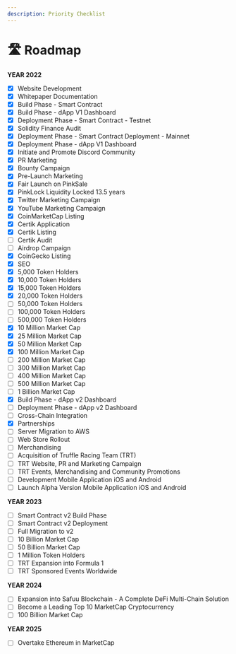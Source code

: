 ```yaml
---
description: Priority Checklist
---
```


# 🛣 Roadmap



**YEAR 2022**

* [x] Website Development
* [x] Whitepaper Documentation
* [x] Build Phase - Smart Contract
* [x] Build Phase - dApp V1 Dashboard
* [x] Deployment Phase - Smart Contract - Testnet
* [x] Solidity Finance Audit
* [x] Deployment Phase - Smart Contract Deployment - Mainnet
* [x] Deployment Phase - dApp V1 Dashboard
* [x] Initiate and Promote Discord Community
* [x] PR Marketing
* [x] Bounty Campaign
* [x] Pre-Launch Marketing
* [x] Fair Launch on PinkSale
* [x] PinkLock Liquidity Locked 13.5 years
* [x] Twitter Marketing Campaign
* [x] YouTube Marketing Campaign
* [x] CoinMarketCap Listing
* [x] Certik Application
* [x] Certik Listing
* [ ] Certik Audit
* [ ] Airdrop Campaign
* [x] CoinGecko Listing
* [x] SEO
* [x] 5,000 Token Holders
* [x] 10,000 Token Holders
* [x] 15,000 Token Holders
* [x] 20,000 Token Holders
* [ ] 50,000 Token Holders
* [ ] 100,000 Token Holders
* [ ] 500,000 Token Holders
* [x] 10 Million Market Cap
* [x] 25 Million Market Cap
* [x] 50 Million Market Cap
* [x] 100 Million Market Cap
* [ ] 200 Million Market Cap
* [ ] 300 Million Market Cap
* [ ] 400 Million Market Cap
* [ ] 500 Million Market Cap
* [ ] 1 Billion Market Cap
* [x] Build Phase - dApp v2 Dashboard
* [ ] Deployment Phase - dApp v2 Dashboard
* [ ] Cross-Chain Integration
* [x] Partnerships
* [ ] Server Migration to AWS
* [ ] Web Store Rollout
* [ ] Merchandising
* [ ] Acquisition of Truffle Racing Team (TRT)
* [ ] TRT Website, PR and Marketing Campaign
* [ ] TRT Events, Merchandising and Community Promotions
* [ ] Development Mobile Application iOS and Android
* [ ] Launch Alpha Version Mobile Application iOS and Android

**YEAR 2023**

* [ ] Smart Contract v2 Build Phase
* [ ] Smart Contract v2 Deployment
* [ ] Full Migration to v2
* [ ] 10 Billion Market Cap
* [ ] 50 Billion Market Cap
* [ ] 1 Million Token Holders
* [ ] TRT Expansion into Formula 1
* [ ] TRT Sponsored Events Worldwide

**YEAR 2024**

* [ ] Expansion into Safuu Blockchain - A Complete DeFi Multi-Chain Solution
* [ ] Become a Leading Top 10 MarketCap Cryptocurrency
* [ ] 100 Billion Market Cap

**YEAR 2025**

* [ ] Overtake Ethereum in MarketCap
